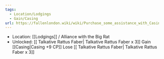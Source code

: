 ```yaml
---
tags:
  - Location/Lodgings
  - Gain/Casing
url: https://fallenlondon.wiki/wiki/Purchase_some_assistance_with_Casing...
---
```

- Location: [[Lodgings]] / Alliance with the Big Rat
- Unlocked: [[ Talkative Rattus Faber| Talkative Rattus Faber x 3]]
	Gain [[Casing|Casing +9 CP]]
	Lose [[ Talkative Rattus Faber| Talkative Rattus Faber x 3]]